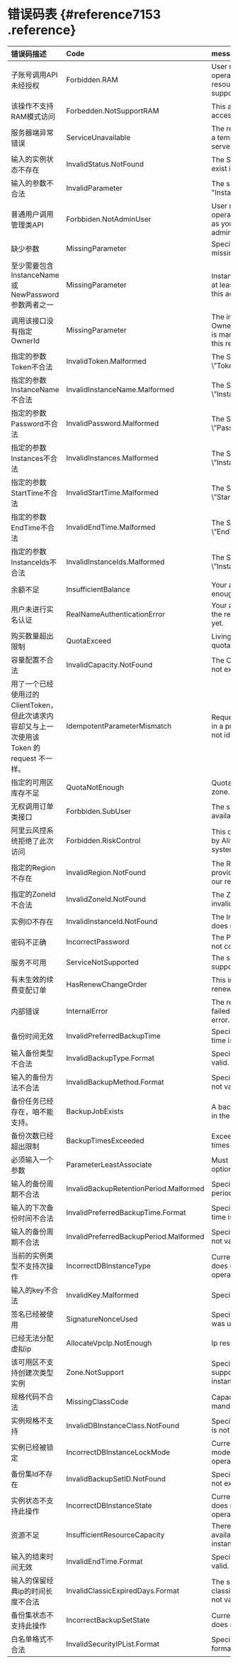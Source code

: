 # 错误码表 {#reference7153 .reference}

|错误码描述|Code|message|httpStatusCode|
|:----|:---|:------|:-------------|
|子账号调用API未经授权|Forbidden.RAM|User not authorized to operate on the specified resource, or this API doesn’t support RAM.|403|
|该操作不支持RAM模式访问|Forbedden.NotSupportRAM|This action does not support accessed by RAM mode.|403|
|服务器端异常错误|ServiceUnavailable|The request has failed due to a temporary failure of the server.|503|
|输入的实例状态不存在|InvalidStatus.NotFound|The Status provided does not exist in our records.|404|
|输入的参数不合法|InvalidParameter|The specified parameter "InstanceName" is not valid.|400|
|普通用户调用管理类API|Forbbiden.NotAdminUser|User not authorized to operate on the specified API as you are not the administrator.|403|
|缺少参数|MissingParameter|Specified parameter is missing.|400|
|至少需要包含InstanceName或NewPassword参数两者之一|MissingParameter|InstanceName/NewPassword at least one is mandatory for this action.|400|
|调用该接口没有指定OwnerId|MissingParameter|The input parameter OwnerId,OwnerAccount that is mandatory for processing this request is not supplied.|403|
|指定的参数Token不合法|InvalidToken.Malformed|The Specified parameter \\”Token\\” is not valid.|400|
|指定的参数InstanceName不合法|InvalidInstanceName.Malformed|The Specified parameter \\”InstanceName\\” is not valid.|400|
|指定的参数Password不合法|InvalidPassword.Malformed|The Specified parameter \\”Password\\” is not valid.”|400|
|指定的参数Instances不合法|InvalidInstances.Malformed|The Specified parameter \\”Instances\\” is not valid.|400|
|指定的参数StartTime不合法|InvalidStartTime.Malformed|The Specified parameter \\”StartTime\\” is not valid.|400|
|指定的参数EndTime不合法|InvalidEndTime.Malformed|The Specified parameter \\”EndTime\\” is not valid.|400|
|指定的参数InstanceIds不合法|InvalidInstanceIds.Malformed|The Specified parameter \\”InstanceIds\\” is not valid.|400|
|余额不足|InsufficientBalance|Your account does not have enough balance.|400|
|用户未进行实名认证|RealNameAuthenticationError|Your account has not passed the real-name authentication yet.|403|
|购买数量超出限制|QuotaExceed|Living afterpay instances quota exceeded.|400|
|容量配置不合法|InvalidCapacity.NotFound|The Capacity provided does not exist in our records.|400|
|用了一个已经使用过的 ClientToken，但此次请求内容却又与上一次使用该 Token 的 request 不一样。|IdempotentParameterMismatch|Request uses a client token in a previous request but is not identical to that request.|400|
|指定的可用区库存不足|QuotaNotEnough|Quota not enough in this zone.|400|
|无权调用订单类接口|Forbbiden.SubUser|The specified action is not available for you.|403|
|阿里云风控系统拒绝了此次访问|Forbidden.RiskControl|This operation is forbidden by Aliyun Risk Control system.|403|
|指定的Region不存在|InvalidRegion.NotFound|The RegionId or ZoneId provided does not exist in our records.|404|
|指定的ZoneId不合法|InvalidZoneId.NotFound|The ZoneId provided is invalid.|400|
|实例ID不存在|InvalidInstanceId.NotFound|The InstanceId provided does not exist in our records.|404|
|密码不正确|IncorrectPassword|The Password provided is not correct.|400|
|服务不可用|ServiceNotSupported|The specified service is not supported.|400|
|有未生效的续费变配订单|HasRenewChangeOrder|This instance has a renewChange order.|400|
|内部错误|InternalError|The request processing has failed due to some unknown error.|500|
|备份时间无效|InvalidPreferredBackupTime|Specified preferred backup time is not valid.|400|
|输入备份类型不合法|InvalidBackupType.Format|Specified backup type is not valid.|400|
|输入的备份方法不合法|InvalidBackupMethod.Format|Specified backup method is not valid.|400|
|备份任务已经存在，咱不能支持。|BackupJobExists|A backup job already exists in the specified DB instance.|400|
|备份次数已经超出限制|BackupTimesExceeded|Exceeding the daily backup times of this DB instance.|400|
|必须输入一个参数|ParameterLeastAssociate|Must input at least one optional parameter.|400|
|输入的备份周期不合法|InvalidBackupRetentionPeriod.Malformed|Specified backup retention period is not valid.|400|
|输入的下次备份时间不合法|InvalidPreferredBackupTime.Format|Specified preferred backup time is not valid.|400|
|输入的备份周期不合法|InvalidPreferredBackupPeriod.Malformed|Specified backup period is not valid.|400|
|当前的实例类型不支持次操作|IncorrectDBInstanceType|Current DB instance type does not support this operation.|400|
|输入的key不合法|InvalidKey.Malformed|Specified key is not valid.|400|
|签名已经被使用|SignatureNonceUsed|Specified signature nonce was used already.|400|
|已经无法分配虚拟ip|AllocateVpcIp.NotEnough|Ip resource is not enough.|400|
|该可用区不支持创建次类型实例|Zone.NotSupport|Specified zone does not support creating with instance class.|400|
|规格代码不合法|MissingClassCode|Capacity or InstanceClass is mandatory for this action.|400|
|实例规格不支持|InvalidDBInstanceClass.NotFound|Specified DB instance class is not found.|404|
|实例已经被锁定|IncorrectDBInstanceLockMode|Current DB instance lock mode does not support this operation.|400|
|备份集Id不存在|InvalidBackupSetID.NotFound|Specified backup set ID does not exist.|400|
|实例状态不支持此操作|IncorrectDBInstanceState|Current DB instance state does not support this operation.|400|
|资源不足|InsufficientResourceCapacity|There is insufficient capacity available for the requested instance.|400|
|输入的结束时间无效|InvalidEndTime.Format|Specified end time is not valid.|400|
|输入的保留经典ip的时间长度不合法|InvalidClassicExpiredDays.Format|The specified classicExpiredDays format is not valid.|400|
|备份集状态不支持此操作|IncorrectBackupSetState|Current backup set state does not support operations.|400|
|白名单格式不合法|InvalidSecurityIPList.Format|Specified security IP list format is not valid.|400|

